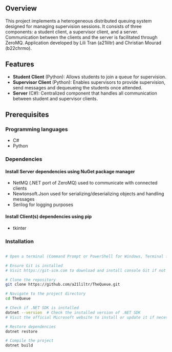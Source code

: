 ## Overview
This project implements a heterogeneous distributed queuing system designed for managing supervision sessions. It consists of three components: a student client, a supervisor client, and a server. Communication between the clients and the server is facilitated through ZeroMQ.
Application developed by Lili Tran (a21liltr) and Christian Mourad (b22chrmo).

## Features
- **Student Client** (Python): Allows students to join a queue for supervision.
- **Supervisor Client** (Python): Enables supervisors to provide supervision, send messages and dequeueing the students once attended.
- **Server** (C#): Centralized component that handles all communication between student and supervisor clients.

## Prerequisites
### Programming languages
- C#
- Python
### Dependencies
#### Install Server dependencies using NuGet package manager
- NetMQ (.NET port of ZeroMQ) used to communicate with connected clients
- Newtonsoft.Json used for serializing/deserializing objects and handling messages
- Serilog for logging purposes

#### Install Client(s) dependencies using pip
- tkinter

### Installation
```bash

# Open a terminal (Command Prompt or PowerShell for Windows, Terminal for macOS or Linux)

# Ensure Git is installed
# Visit https://git-scm.com to download and install console Git if not already installed

# Clone the repository
git clone https://github.com/a21liltr/TheQueue.git

# Navigate to the project directory
cd TheQueue

# Check if .NET SDK is installed
dotnet --version  # Check the installed version of .NET SDK
# Visit the official Microsoft website to install or update it if necessary

# Restore dependencies
dotnet restore

# Compile the project
dotnet build

```
